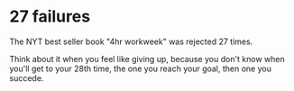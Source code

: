 
# 27 failures

The NYT best seller book "4hr workweek" was rejected 27 times.

Think about it when you feel like giving up, because you don't know when you'll get to your 28th time, the one you reach your goal, then one you succede.
